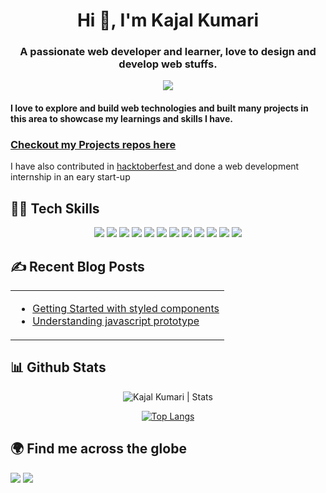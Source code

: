 <div align="center">
<h1 >Hi 👋, I'm Kajal Kumari</h1>

<h3>A passionate web developer and learner, love to design and develop web stuffs.</h3>

[![](https://komarev.com/ghpvc/?username=developers-codz)](https://github.com/developers-codz) 

</div>

#### I love to explore and build web technologies and built many projects in this area to showcase my learnings and skills I have.

### [Checkout my Projects repos here](https://github.com/developers-codz?tab=repositories)

I have also contributed in [hacktoberfest ](https://hacktoberfest.digitalocean.com/) and done a web development internship in an eary start-up

## 👩‍💻 Tech Skills

<div align="center">
  
![](https://img.shields.io/badge/HTML5-E34F26?style=for-the-badge&logo=html5&logoColor=white)
![](https://img.shields.io/badge/CSS3-1572B6?style=for-the-badge&logo=css3&logoColor=white)
![](https://img.shields.io/badge/Bootstrap-563D7C?style=for-the-badge&logo=bootstrap&logoColor=white)
![](https://img.shields.io/badge/JavaScript-F7DF1E?style=for-the-badge&logo=javascript&logoColor=black)
![](https://img.shields.io/badge/Node.js-43853D?style=for-the-badge&logo=node.js&logoColor=white)
![](https://img.shields.io/badge/React-800080?style=for-the-badge&logo=react&logoColor=white)
![](https://img.shields.io/badge/React--Router--dom-696969?style=for-the-badge&logo=react&logoColor=white)
![](https://img.shields.io/badge/Markdown-000000?style=for-the-badge&logo=markdown&logoColor=white)
![](https://img.shields.io/badge/Git-F05032?style=for-the-badge&logo=git&logoColor=white)
![](https://img.shields.io/badge/firebase-ffca28?style=for-the-badge&logo=firebase&logoColor=black)
![](https://img.shields.io/badge/Netlify-00C7B7?style=for-the-badge&logo=netlify&logoColor=white)
![](https://img.shields.io/badge/styled--component-ff5f00?style=for-the-badge&logo=styled-component&logoColor=white)

  
 </div>
 
 ## ✍️ Recent Blog Posts
 


<table align="center">
  <tr>
    <td >

- [Getting Started with styled components](https://developers-codz.hashnode.dev/getting-started-with-styled-component)
- [Understanding javascript prototype](https://developers-codz.hashnode.dev/understanding-javascript-prototype)
 
</td>
  </tr>
</table>



## 📊 Github Stats

<p align="center"> 
  <img src="https://github-readme-stats.vercel.app/api?username=developers-codz&show_icons=true&theme=gotham" alt="Kajal Kumari | Stats" />
   
  
<div align="center">
  
  [![Top Langs](https://github-readme-stats.vercel.app/api/top-langs/?username=developers-codz&hide=jupyter%20notebook,html,css&theme=radical)](https://github.com/anuraghazra/github-readme-stats)
  
  </div>
  
  
## 🌍 Find me across the globe

<a href="https://twitter.com/Kajal3310"><img src="https://img.shields.io/badge/Twitter-1DA1F2?style=for-the-badge&logo=twitter&logoColor=white"/></a>
<a href="https://www.linkedin.com/in/kajal-kumari-52bab41aa/"><img src="https://img.shields.io/badge/LinkedIn-0077B5?style=for-the-badge&logo=linkedin&logoColor=white"/></a>

  

  

  
  
  
  

<!--
**Developers-codz/Developers-codz** is a ✨ _special_ ✨ repository because its `README.md` (this file) appears on your GitHub profile.

Here are some ideas to get you started:

- 🔭 I’m currently working on ...
- 🌱 I’m currently learning ...
- 👯 I’m looking to collaborate on ...
- 🤔 I’m looking for help with ...
- 💬 Ask me about ...
- 📫 How to reach me: ...
- 😄 Pronouns: ...
- ⚡ Fun fact: ...
-->
